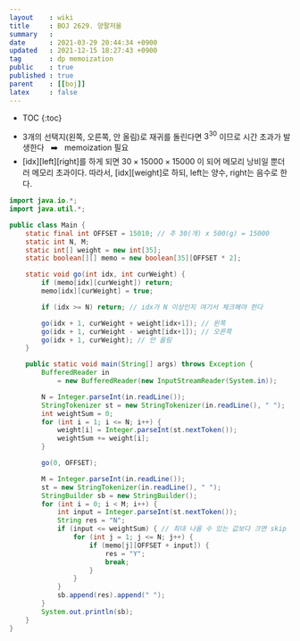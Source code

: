 ```yaml
---
layout    : wiki
title     : BOJ 2629. 양팔저울
summary   : 
date      : 2021-03-29 20:44:34 +0900
updated   : 2021-12-15 18:27:43 +0900
tag       : dp memoization
public    : true
published : true
parent    : [[boj]]
latex     : false
---
```

* TOC
{:toc}

- 3개의 선택지(왼쪽, 오른쪽, 안 올림)로 재귀를 돌린다면 ${3^{30}}$ 이므로 시간 초과가 발생한다 $~$ :arrow_right: $~$ memoization 필요
- [idx][left][right]를 하게 되면 ${30 \times 15000 \times 15000}$ 이 되어 메모리 낭비일 뿐더러 메모리 초과이다. 따라서, [idx][weight]로 하되, left는 양수, right는 음수로 한다.

```java linenos
import java.io.*;
import java.util.*;

public class Main {
	static final int OFFSET = 15010; // 추 30(개) x 500(g) = 15000
	static int N, M;
	static int[] weight = new int[35];
	static boolean[][] memo = new boolean[35][OFFSET * 2];

	static void go(int idx, int curWeight) {
		if (memo[idx][curWeight]) return;
		memo[idx][curWeight] = true;

		if (idx >= N) return; // idx가 N 이상인지 여기서 체크해야 한다

		go(idx + 1, curWeight + weight[idx+1]); // 왼쪽 
		go(idx + 1, curWeight - weight[idx+1]); // 오른쪽
		go(idx + 1, curWeight); // 안 올림
	}

	public static void main(String[] args) throws Exception {
		BufferedReader in 
			= new BufferedReader(new InputStreamReader(System.in));

		N = Integer.parseInt(in.readLine());
		StringTokenizer st = new StringTokenizer(in.readLine(), " ");
		int weightSum = 0;
		for (int i = 1; i <= N; i++) {
			weight[i] = Integer.parseInt(st.nextToken());
			weightSum += weight[i];
		}

		go(0, OFFSET);

		M = Integer.parseInt(in.readLine());
		st = new StringTokenizer(in.readLine(), " ");
		StringBuilder sb = new StringBuilder();
		for (int i = 0; i < M; i++) {
			int input = Integer.parseInt(st.nextToken());
			String res = "N";
			if (input <= weightSum) { // 최대 나올 수 있는 값보다 크면 skip
				for (int j = 1; j <= N; j++) {
					if (memo[j][OFFSET + input]) {
						res = "Y";
						break;
					}
				}
			}
			sb.append(res).append(" ");
		}
		System.out.println(sb);
	}
}
```
